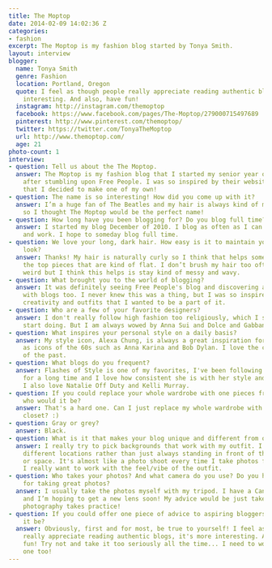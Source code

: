 ```yaml
---
title: The Moptop
date: 2014-02-09 14:02:36 Z
categories:
- fashion
excerpt: The Moptop is my fashion blog started by Tonya Smith.
layout: interview
blogger:
  name: Tonya Smith
  genre: Fashion
  location: Portland, Oregon
  quote: I feel as though people really appreciate reading authentic blogs, it's more
    interesting. And also, have fun!
  instagram: http://instagram.com/themoptop
  facebook: https://www.facebook.com/pages/The-Moptop/279000715497689
  pinterest: http://www.pinterest.com/themoptop/
  twitter: https://twitter.com/TonyaTheMoptop
  url: http://www.themoptop.com/
  age: 21
photo-count: 1
interview:
- question: Tell us about the The Moptop.
  answer: The Moptop is my fashion blog that I started my senior year of high school
    after stumbling upon Free People. I was so inspired by their website and blog
    that I decided to make one of my own!
- question: The name is so interesting! How did you come up with it?
  answer: I’m a huge fan of The Beatles and my hair is always kind of messy and curly,
    so I thought The Moptop would be the perfect name!
- question: How long have you been blogging for? Do you blog full time?
  answer: I started my blog December of 2010. I blog as often as I can with school
    and work. I hope to someday blog full time.
- question: We love your long, dark hair. How easy is it to maintain your easy-going
    look?
  answer: Thanks! My hair is naturally curly so I think that helps some. But I curl
    the top pieces that are kind of flat. I don’t brush my hair too often, which sounds
    weird but I think this helps is stay kind of messy and wavy.
- question: What brought you to the world of blogging?
  answer: It was definitely seeing Free People's blog and discovering all these people
    with blogs too. I never knew this was a thing, but I was so inspired by there
    creativity and outfits that I wanted to be a part of it.
- question: Who are a few of your favorite designers?
  answer: I don't really follow high fashion too religiously, which I should probably
    start doing. But I am always wowed by Anna Sui and Dolce and Gabbana.
- question: What inspires your personal style on a daily basis?
  answer: My style icon, Alexa Chung, is always a great inspiration for me. As well
    as icons of the 60s such as Anna Karina and Bob Dylan. I love the classic styles
    of the past.
- question: What blogs do you frequent?
  answer: Flashes of Style is one of my favorites, I've been following Bonnie's blog
    for a long time and I love how consistent she is with her style and vintage aesthetic.
    I also love Natalie Off Duty and Kelli Murray.
- question: If you could replace your whole wardrobe with one pieces from one designer,
    who would it be?
  answer: That's a hard one. Can I just replace my whole wardrobe with Alexa Chung's
    closet? :)
- question: Gray or grey?
  answer: Black.
- question: What is it that makes your blog unique and different from others?
  answer: I really try to pick backgrounds that work with my outfit. I try to pick
    different locations rather than just always standing in front of the same wall
    or space. It's almost like a photo shoot every time I take photos for my blog,
    I really want to work with the feel/vibe of the outfit.
- question: Who takes your photos? And what camera do you use? Do you have any tips
    for taking great photos?
  answer: I usually take the photos myself with my tripod. I have a Canon Rebel t2i
    and I’m hoping to get a new lens soon! My advice would be just take your time,
    photography takes practice!
- question: If you could offer one piece of advice to aspiring bloggers, what would
    it be?
  answer: Obviously, first and for most, be true to yourself! I feel as though people
    really appreciate reading authentic blogs, it's more interesting. And also, have
    fun! Try not and take it too seriously all the time... I need to work on that
    one too!
---
```


